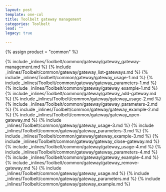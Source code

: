 ```yaml
---
layout: post
template: one-col
title: Toolbelt gateway management
categories: Toolbelt
lead: ""
legacy: true

---
```

{% assign product = "common" %}


{% include _inlines/Toolbelt/common/gateway/gateway_gateway-management.md %}
{% include _inlines/Toolbelt/common/gateway/gateway_list-gateways.md %}
{% include _inlines/Toolbelt/common/gateway/gateway_usage-1.md %}
{% include _inlines/Toolbelt/common/gateway/gateway_parameters-1.md %}
{% include _inlines/Toolbelt/common/gateway/gateway_example-1.md %}
{% include _inlines/Toolbelt/common/gateway/gateway_add-gateway.md %}
{% include _inlines/Toolbelt/common/gateway/gateway_usage-2.md %}
{% include _inlines/Toolbelt/common/gateway/gateway_parameters-2.md %}
{% include _inlines/Toolbelt/common/gateway/gateway_example-2.md %}
{% include _inlines/Toolbelt/common/gateway/gateway_open-gateway.md %}
{% include _inlines/Toolbelt/common/gateway/gateway_usage-3.md %}
{% include _inlines/Toolbelt/common/gateway/gateway_parameters-3.md %}
{% include _inlines/Toolbelt/common/gateway/gateway_example-3.md %}
{% include _inlines/Toolbelt/common/gateway/gateway_close-gateway.md %}
{% include _inlines/Toolbelt/common/gateway/gateway_usage-4.md %}
{% include _inlines/Toolbelt/common/gateway/gateway_parameters-4.md %}
{% include _inlines/Toolbelt/common/gateway/gateway_example-4.md %}
{% include _inlines/Toolbelt/common/gateway/gateway_remove-gateway.md %}
{% include _inlines/Toolbelt/common/gateway/gateway_usage.md %}
{% include _inlines/Toolbelt/common/gateway/gateway_parameters.md %}
{% include _inlines/Toolbelt/common/gateway/gateway_example.md %}
